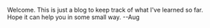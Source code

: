 Welcome.  This is just a blog to keep track of what I've learned so far.  
Hope it can help you in some small way.  --Aug